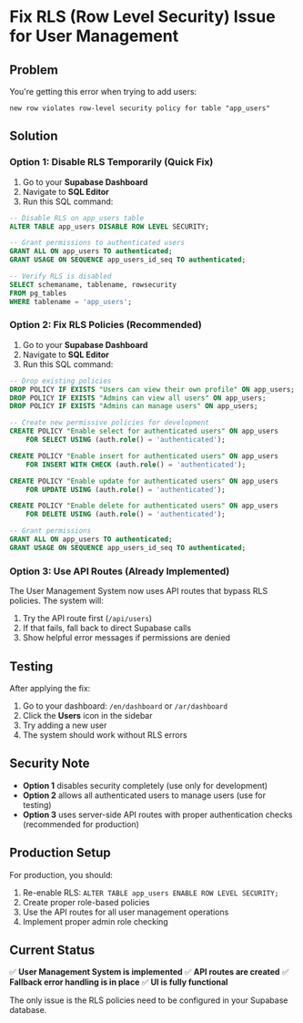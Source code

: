 # Fix RLS (Row Level Security) Issue for User Management

## Problem

You're getting this error when trying to add users:

```
new row violates row-level security policy for table "app_users"
```

## Solution

### Option 1: Disable RLS Temporarily (Quick Fix)

1. Go to your **Supabase Dashboard**
2. Navigate to **SQL Editor**
3. Run this SQL command:

```sql
-- Disable RLS on app_users table
ALTER TABLE app_users DISABLE ROW LEVEL SECURITY;

-- Grant permissions to authenticated users
GRANT ALL ON app_users TO authenticated;
GRANT USAGE ON SEQUENCE app_users_id_seq TO authenticated;

-- Verify RLS is disabled
SELECT schemaname, tablename, rowsecurity
FROM pg_tables
WHERE tablename = 'app_users';
```

### Option 2: Fix RLS Policies (Recommended)

1. Go to your **Supabase Dashboard**
2. Navigate to **SQL Editor**
3. Run this SQL command:

```sql
-- Drop existing policies
DROP POLICY IF EXISTS "Users can view their own profile" ON app_users;
DROP POLICY IF EXISTS "Admins can view all users" ON app_users;
DROP POLICY IF EXISTS "Admins can manage users" ON app_users;

-- Create new permissive policies for development
CREATE POLICY "Enable select for authenticated users" ON app_users
    FOR SELECT USING (auth.role() = 'authenticated');

CREATE POLICY "Enable insert for authenticated users" ON app_users
    FOR INSERT WITH CHECK (auth.role() = 'authenticated');

CREATE POLICY "Enable update for authenticated users" ON app_users
    FOR UPDATE USING (auth.role() = 'authenticated');

CREATE POLICY "Enable delete for authenticated users" ON app_users
    FOR DELETE USING (auth.role() = 'authenticated');

-- Grant permissions
GRANT ALL ON app_users TO authenticated;
GRANT USAGE ON SEQUENCE app_users_id_seq TO authenticated;
```

### Option 3: Use API Routes (Already Implemented)

The User Management System now uses API routes that bypass RLS policies. The system will:

1. Try the API route first (`/api/users`)
2. If that fails, fall back to direct Supabase calls
3. Show helpful error messages if permissions are denied

## Testing

After applying the fix:

1. Go to your dashboard: `/en/dashboard` or `/ar/dashboard`
2. Click the **Users** icon in the sidebar
3. Try adding a new user
4. The system should work without RLS errors

## Security Note

- **Option 1** disables security completely (use only for development)
- **Option 2** allows all authenticated users to manage users (use for testing)
- **Option 3** uses server-side API routes with proper authentication checks (recommended for production)

## Production Setup

For production, you should:

1. Re-enable RLS: `ALTER TABLE app_users ENABLE ROW LEVEL SECURITY;`
2. Create proper role-based policies
3. Use the API routes for all user management operations
4. Implement proper admin role checking

## Current Status

✅ **User Management System is implemented**
✅ **API routes are created**
✅ **Fallback error handling is in place**
✅ **UI is fully functional**

The only issue is the RLS policies need to be configured in your Supabase database.
